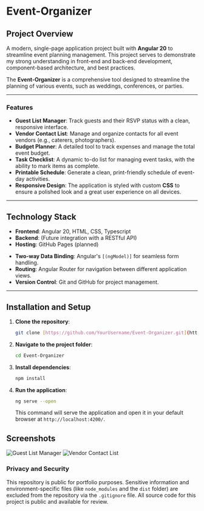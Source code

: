 # Event-Organizer

## Project Overview

A modern, single-page application project built with **Angular 20** to streamline event planning management. This project serves to demonstrate my strong understanding in front-end and back-end development, component-based architecture, and best practices.

The **Event-Organizer** is a comprehensive tool designed to streamline the planning of various events, such as weddings, conferences, or parties.

---

### Features

* **Guest List Manager**: Track guests and their RSVP status with a clean, responsive interface.
* **Vendor Contact List**: Manage and organize contacts for all event vendors (e.g., caterers, photographers).
* **Budget Planner**: A detailed tool to track expenses and manage the total event budget.
* **Task Checklist**: A dynamic to-do list for managing event tasks, with the ability to mark items as complete.
* **Printable Schedule**: Generate a clean, print-friendly schedule of event-day activities.
* **Responsive Design**: The application is styled with custom **CSS** to ensure a polished look and a great user experience on all devices.


---

## Technology Stack

- **Frontend**: Angular 20, HTML, CSS, Typescript
- **Backend**: (Future integration with a RESTful API)
- **Hosting**: GitHub Pages (planned)
* **Two-way Data Binding**: Angular's `[(ngModel)]` for seamless form handling.
* **Routing**: Angular Router for navigation between different application views.
* **Version Control**: Git and GitHub for project management.

---

## Installation and Setup

1.  **Clone the repository**:
    ```bash
    git clone [https://github.com/YourUsername/Event-Organizer.git](https://github.com/YourUsername/Event-Organizer.git)
    ```
2.  **Navigate to the project folder**:
    ```bash
    cd Event-Organizer
    ```
3.  **Install dependencies**:
    ```bash
    npm install
    ```
4.  **Run the application**:
    ```bash
    ng serve --open
    ```
    This command will serve the application and open it in your default browser at `http://localhost:4200/`.

## Screenshots

![Guest List Manager](https://via.placeholder.com/600x400.png?text=Guest+List+Manager+Screenshot)
![Vendor Contact List](https://via.placeholder.com/600x400.png?text=Vendor+Contact+List+Screenshot)


### **Privacy and Security**

This repository is public for portfolio purposes. Sensitive information and environment-specific files (like `node_modules` and the `dist` folder) are excluded from the repository via the `.gitignore` file. All source code for this project is public and available for review.
